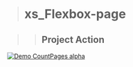 ># xs_Flexbox-page

>> ## Project Action

[![Demo CountPages alpha](https://github.com/LukaszKolodziejski/xs_Flexbox-page/blob/master/video.gif)](https://github.com/LukaszKolodziejski/xs_Flexbox-page/edit/master/README.md)
